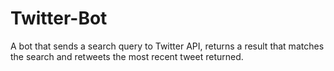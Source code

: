 # Twitter-Bot
A bot that sends a search query to Twitter API, returns a result that matches the search and retweets the most recent tweet returned.
